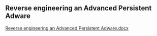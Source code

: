 ## Reverse engineering an Advanced Persistent Adware

[Reverse engineering an Advanced Persistent Adware.docx](https://github.com/Davelicious/Reversing/blob/master/Reverse%20engineering%20an%20Advanced%20Persistent%20Adware.pdf)

